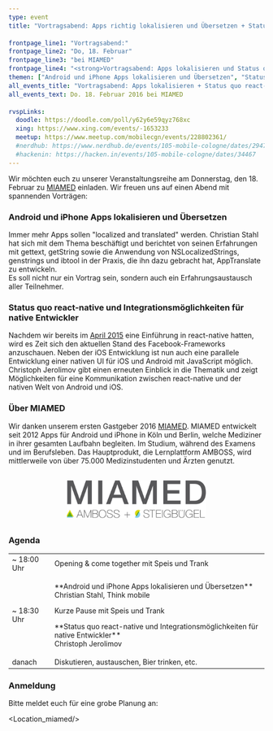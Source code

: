 ```yaml
---
type: event
title: "Vortragsabend: Apps richtig lokalisieren und Übersetzen + Status quo react-native"

frontpage_line1: "Vortragsabend:"
frontpage_line2: "Do, 18. Februar"
frontpage_line3: "bei MIAMED"
frontpage_line4: "<strong>Vortragsabend: Apps lokalisieren und Status quo react-native</strong><br/>Wir freuen uns euch zum ersten Vortragsabend 2016 einzuladen und möchten uns mit den Themen App Lokalisierung und Übersetzung sowie den Integrationsmöglichkeiten von react-native beschäftigen."
themen: ["Android und iPhone Apps lokalisieren und Übersetzen", "Status quo react-native und Integrationsmöglichkeiten für native Entwickler"]
all_events_title: "Vortragsabend: Apps lokalisieren + Status quo react-native"
all_events_text: Do. 18. Februar 2016 bei MIAMED

rvspLinks:
  doodle: https://doodle.com/poll/y62y6e59qyz768xc
  xing: https://www.xing.com/events/-1653233
  meetup: https://www.meetup.com/mobilecgn/events/228802361/
  #nerdhub: https://www.nerdhub.de/events/105-mobile-cologne/dates/29471
  #hackenin: https://hacken.in/events/105-mobile-cologne/dates/34467
---
```


Wir möchten euch zu unserer Veranstaltungsreihe am Donnerstag,
den 18. Februar zu <a href="https://www.miamed.de/">MIAMED</a> einladen.
Wir freuen uns auf einen Abend mit spannenden Vorträgen:

### Android und iPhone Apps lokalisieren und Übersetzen

Immer mehr Apps sollen "localized and translated" werden.
Christian Stahl hat sich mit dem Thema beschäftigt und berichtet
von seinen Erfahrungen mit gettext, getString
sowie die Anwendung von NSLocalizedStrings, genstrings
und ibtool in der Praxis, die ihn dazu gebracht hat,
AppTranslate zu entwickeln.<br/>
Es soll nicht nur ein Vortrag sein, sondern auch ein Erfahrungsaustausch aller Teilnehmer.

### Status quo react-native und Integrationsmöglichkeiten für native Entwickler

Nachdem wir bereits im <a href="/2015-04-23-vortragsabend.html">April 2015</a>
eine Einführung in react-native hatten, wird es Zeit sich den aktuellen Stand
des Facebook-Frameworks anzuschauen. Neben der iOS Entwicklung ist nun auch
eine parallele Entwicklung einer nativen UI für iOS und Android mit JavaScript möglich.<br/>
Christoph Jerolimov gibt einen erneuten Einblick in die Thematik und
zeigt Möglichkeiten für eine Kommunikation zwischen react-native und der
nativen Welt von Android und iOS.

### Über MIAMED

Wir danken unserem ersten Gastgeber 2016 <a href="https://www.miamed.de/">MIAMED</a>.
MIAMED entwickelt seit 2012 Apps für Android und iPhone in Köln und Berlin,
welche Mediziner in ihrer gesamten Laufbahn begleiten.
Im Studium, während des Examens und im Berufsleben.
Das Hauptprodukt, die Lernplattform AMBOSS, wird mittlerweile von
über 75.000 Medizinstudenten und Ärzten genutzt.

<p style="text-align: center; margin-top: 30px; margin-bottom: 30px;">
    <a href="https://www.miamed.de/"><img src="/static/images/miamed.jpg" alt="MIAMED" width="274" height="75" /></a>
</p>

### Agenda

<table>
  <tr>
    <td>~ 18:00 Uhr</td>
    <td>Opening &amp; come together mit Speis und Trank</td>
  </tr>
  <tr>
    <td>~ 18:30 Uhr</td>
    <td>
      <p>
        **Android und iPhone Apps lokalisieren und Übersetzen**<br/>
        Christian Stahl, Think mobile
      </p>
      <p>
        Kurze Pause mit Speis und Trank
      </p>
      <p>
        **Status quo react-native und Integrationsmöglichkeiten für native Entwickler**<br/>
        Christoph Jerolimov
      </p>
    </td>
  </tr>
  <tr>
    <td>danach</td>
    <td>Diskutieren, austauschen, Bier trinken, etc.</td>
  </tr>
</table>

### Anmeldung

Bitte meldet euch für eine grobe Planung an:&nbsp;
<RegisterLinks />

<Location_miamed/>
